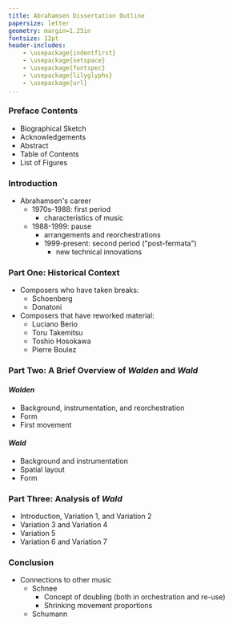 ```yaml
---
title: Abrahamsen Dissertation Outline
papersize: letter
geometry: margin=1.25in
fontsize: 12pt
header-includes:
    - \usepackage{indentfirst}
    - \usepackage{setspace}
    - \usepackage{fontspec}
    - \usepackage{lilyglyphs}
    - \usepackage{url}
...
```


### Preface Contents
* Biographical Sketch
* Acknowledgements
* Abstract
* Table of Contents
* List of Figures

### Introduction
* Abrahamsen's career
    * 1970s-1988: first period
        * characteristics of music
    * 1988-1999: pause
        * arrangements and reorchestrations
      * 1999-present: second period ("post-fermata")
        * new technical innovations

### Part One: Historical Context
* Composers who have taken breaks:
    * Schoenberg
    * Donatoni
* Composers that have reworked material:
    * Luciano Berio
    * Toru Takemitsu
    * Toshio Hosokawa
    * Pierre Boulez

### Part Two: A Brief Overview of *Walden* and *Wald*
#### *Walden*
* Background, instrumentation, and reorchestration
* Form
* First movement

#### *Wald*
* Background and instrumentation
* Spatial layout
* Form

### Part Three: Analysis of *Wald*
* Introduction, Variation 1, and Variation 2
* Variation 3 and Variation 4
* Variation 5
* Variation 6 and  Variation 7

### Conclusion
* Connections to other music
    * Schnee
        * Concept of doubling (both in orchestration and re-use)
        * Shrinking movement proportions
    * Schumann
